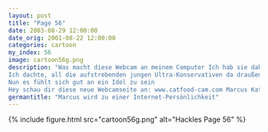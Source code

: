 ```yaml
---
layout: post
title: "Page 56"
date: 2003-08-29 12:00:00
date_orig: 2001-08-22 12:00:00
categories: cartoon
my_index: 56
image: cartoon56g.png
description: "Was macht diese Webcam an meinem Computer Ich hab sie dahin getan damit deine Fans dich sehen können Marcus
Ich dachte, all die aufstrebenden jungen Ultra-Konservativen da draußen würden ihren Helden gern bei der Arbeit sehen
Nun es fühlt sich gut an ein Idol zu sein
Hey schau dir diese neue Webcamseite an: www.catfood-cam.com Marcus Katarina Vittles Katzen"
germantitle: "Marcus wird zu einer Internet-Persönlichkeit"
---
```


{% include figure.html src="cartoon56g.png" alt="Hackles Page 56"  %}
